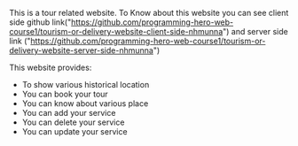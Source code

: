 This is a tour related website.
To Know about this website you can see client side github link("https://github.com/programming-hero-web-course1/tourism-or-delivery-website-client-side-nhmunna")
and server side link ("https://github.com/programming-hero-web-course1/tourism-or-delivery-website-server-side-nhmunna")

This website provides:
* To show various historical location
* You can book your tour
* You can know about various place
* You can add your service
* You can delete your service
* You can update your service